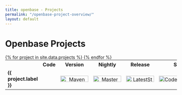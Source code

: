 ```yaml
---
title: openbase - Projects
permalink: "/openbase-project-overview/"
layout: default
---
```


# Openbase Projects

<table style="width: 110%; border: 0px; margin: 0px auto;">
    <tr>
        <th></th>    
	    <th>Code</th>
        <th>Version</th>
        <th>Nightly</th>
        <th>Release</th>
        <th>Style</th>
        <th>API</th>
    </tr>
    {% for project in site.data.projects %}
        <tr>
            <td>
                <b>{{ project.label }}</b><br>
            </td>    
	        <td align="center">
                <a href="https://github.com/openbase/{{ project.id }}" style="color: inherit;">
                    <i class="fa fa-github fa-lg"></i>
                </a>
            </td>
            <td align="center" valign="middle">
                <a href="https://maven-badges.herokuapp.com/maven-central/{{ project.group }}/{{ project.artifact }}">
                    <img style="width:90px;height:20px;" alt="Maven Central" src="http://img.shields.io/maven-central/v/{{ project.group }}/{{ project.artifact }}.svg?style=flat"/>
                </a>
            </td>
            <td align="center" valign="middle">
                <a href="https://travis-ci.org/openbase/{{ project.id }}">
                    <img style="width:90px;height:20px;" src="https://travis-ci.org/openbase/{{ project.id }}.svg?branch=master" alt="Master"/>
                </a>
            </td>
            <td align="center" valign="middle">
                <a href="https://travis-ci.org/openbase/{{ project.id }}">
                    <img style="width:90px;height:20px;" src="https://travis-ci.org/openbase/{{ project.id }}.svg?branch=latest-stable" alt="LatestStable"/>
                </a>
            </td>
            <td>
                <a href="https://www.codefactor.io/repository/github/openbase/{{ project.id }}/overview/master">
                    <img style="width:134px;height:20px;" src="https://www.codefactor.io/repository/github/openbase/{{ project.id }}/badge/master" alt="Codefactor"/>
                </a>
            </td>
            <td align="center" valign="middle">
                <a href="https://openbase.github.io/{{ project.id }}/apidocs" style="color: inherit;">
                    <i class="fa fa-book fa-lg"></i>
                </a>
            </td>
        </tr>
    {% endfor %}
</table>

	
